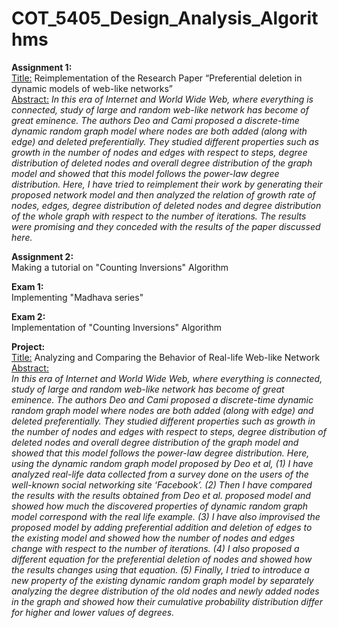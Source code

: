 # COT_5405_Design_Analysis_Algorithms

**Assignment 1:**   
<ins>Title:</ins> Reimplementation of the Research Paper “Preferential deletion in dynamic models of web-like networks”  
<ins>Abstract:</ins> 
*In this era of Internet and World Wide Web, where everything is connected, study of large and random web-like network has become of great eminence. 
The authors Deo and Cami proposed a discrete-time dynamic random graph model where nodes are both added (along with edge) and deleted preferentially. 
They studied different properties such as growth in the number of nodes and edges with respect to steps, degree distribution of deleted nodes and overall 
degree distribution of the graph model and showed that this model follows the power-law degree distribution. Here, I have tried to reimplement their work 
by generating their proposed network model and then analyzed the relation of growth rate of nodes, edges, degree distribution of deleted nodes and degree 
distribution of the whole graph with respect to the number of iterations. The results were promising and they conceded with the results of the paper discussed here.*

**Assignment 2:**  
Making a tutorial on "Counting Inversions" Algorithm

**Exam 1:**  
Implementing "Madhava series"

**Exam 2:**  
Implementation of "Counting Inversions" Algorithm

**Project:**  
<ins>Title:</ins> Analyzing and Comparing the Behavior of Real-life Web-like Network  
<ins>Abstract:</ins>  
*In this era of Internet and World Wide Web, where everything is connected, study of large and random web-like network has become of great eminence. The authors Deo and Cami proposed a discrete-time dynamic random graph model where nodes are both added (along with edge) and deleted preferentially. They studied different properties such as growth in the number of nodes and edges with respect to steps, degree distribution of deleted nodes and overall degree distribution of the graph model and showed that this model follows the power-law degree distribution. Here, using the dynamic random graph model proposed by Deo et al, (1) I have analyzed real-life data collected from a survey done on the users of the well-known social networking site ‘Facebook’. (2) Then I have compared the results with the results obtained from Deo et al. proposed model and showed how much the discovered properties of dynamic random graph model correspond with the real life example. (3) I have also improvised the proposed model by adding preferential
addition and deletion of edges to the existing model and showed how the number of nodes and edges change with respect to the number of iterations. (4) I also proposed a different equation for the preferential deletion of nodes and showed how the results changes using that equation. (5) Finally, I tried to introduce a new property of the existing dynamic random graph model by separately analyzing the degree distribution of the old nodes and newly added nodes in the graph and showed how their cumulative probability distribution differ for higher and lower values of degrees.*
